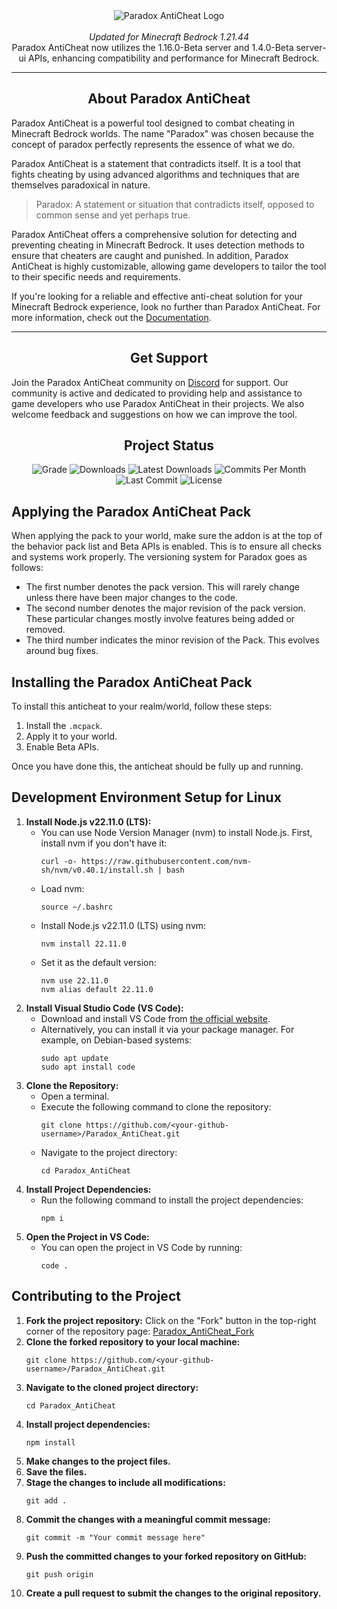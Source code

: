 <div align="center">
  <img src="https://i.imgur.com/FZFyMMl.png" alt="Paradox AntiCheat Logo">
  <br><br>
  <div>
    <em>Updated for Minecraft Bedrock 1.21.44</em>
    <br>
    Paradox AntiCheat now utilizes the 1.16.0-Beta server and 1.4.0-Beta server-ui APIs, enhancing compatibility and performance for Minecraft Bedrock.
  </div>
</div>
<hr>
<div align="left">
  <div align="center">
    <h2>About Paradox AntiCheat</h2>
  </div>
  <p>Paradox AntiCheat is a powerful tool designed to combat cheating in Minecraft Bedrock worlds. The name "Paradox" was chosen because the concept of paradox perfectly represents the essence of what we do.</p>
  <p>Paradox AntiCheat is a statement that contradicts itself. It is a tool that fights cheating by using advanced algorithms and techniques that are themselves paradoxical in nature.</p>
  <blockquote>
    <p>Paradox: A statement or situation that contradicts itself, opposed to common sense and yet perhaps true.</p>
  </blockquote>
  <p>Paradox AntiCheat offers a comprehensive solution for detecting and preventing cheating in Minecraft Bedrock. It uses detection methods to ensure that cheaters are caught and punished. In addition, Paradox AntiCheat is highly customizable, allowing game developers to tailor the tool to their specific needs and requirements.</p>
  <p>If you're looking for a reliable and effective anti-cheat solution for your Minecraft Bedrock experience, look no further than Paradox AntiCheat. For more information, check out the <a href="https://pete9xi.github.io/Paradox_AntiCheat/#/">Documentation</a>.</p>
</div>
<hr>
<div align="left">
  <div align="center">
    <h2>Get Support</h2>
  </div>
  <p>Join the Paradox AntiCheat community on <a href="https://discord.gg/qVd53N2xhq">Discord</a> for support. Our community is active and dedicated to providing help and assistance to game developers who use Paradox AntiCheat in their projects. We also welcome feedback and suggestions on how we can improve the tool.</p>
</div>

<div align="center">
  <h2>Project Status</h2>
  <img src="https://www.codefactor.io/repository/github/Visual1mpact/paradox_anticheat/badge/rewrite" alt="Grade">
  <img src="https://img.shields.io/github/downloads/Visual1mpact/Paradox_AntiCheat/total?style=plastic&logo=appveyor" alt="Downloads">
  <img src="https://img.shields.io/github/downloads/Visual1mpact/Paradox_AntiCheat/latest/total?style=plastic&logo=appveyor" alt="Latest Downloads">
  <img src="https://img.shields.io/github/commit-activity/m/Visual1mpact/Paradox_AntiCheat?style=plastic&logo=appveyor" alt="Commits Per Month">
  <img src="https://img.shields.io/github/last-commit/Visual1mpact/Paradox_AntiCheat?style=plastic&logo=appveyor" alt="Last Commit">
  <img src="https://img.shields.io/github/license/Visual1mpact/Paradox_AntiCheat?style=plastic&logo=appveyor" alt="License">
</div>

<h2>Applying the Paradox AntiCheat Pack</h2>
<p>When applying the pack to your world, make sure the addon is at the top of the behavior pack list and Beta APIs is enabled. This is to ensure all checks and systems work properly. The versioning system for Paradox goes as follows:</p>
<ul>
  <li>The first number denotes the pack version. This will rarely change unless there have been major changes to the code.</li>
  <li>The second number denotes the major revision of the pack version. These particular changes mostly involve features being added or removed.</li>
  <li>The third number indicates the minor revision of the Pack. This evolves around bug fixes.</li>
</ul>

<h2>Installing the Paradox AntiCheat Pack</h2>
<p>To install this anticheat to your realm/world, follow these steps:</p>
<ol>
  <li>Install the <code>.mcpack</code>.</li>
  <li>Apply it to your world.</li>
  <li>Enable Beta APIs.</li>
</ol>
<p>Once you have done this, the anticheat should be fully up and running.</p>

<h2>Development Environment Setup for Linux</h2>
<ol>
  <li><strong>Install Node.js v22.11.0 (LTS):</strong>
    <ul>
      <li>You can use Node Version Manager (nvm) to install Node.js. First, install nvm if you don't have it:
        <pre><code>curl -o- https://raw.githubusercontent.com/nvm-sh/nvm/v0.40.1/install.sh | bash</code></pre>
      </li>
      <li>Load nvm:
        <pre><code>source ~/.bashrc</code></pre>
      </li>
      <li>Install Node.js v22.11.0 (LTS) using nvm:
        <pre><code>nvm install 22.11.0</code></pre>
      </li>
      <li>Set it as the default version:
        <pre><code>nvm use 22.11.0
nvm alias default 22.11.0</code></pre>
      </li>
    </ul>
  </li>
  <li><strong>Install Visual Studio Code (VS Code):</strong>
    <ul>
      <li>Download and install VS Code from <a href="https://code.visualstudio.com/">the official website</a>.</li>
      <li>Alternatively, you can install it via your package manager. For example, on Debian-based systems:
        <pre><code>sudo apt update
sudo apt install code</code></pre>
      </li>
    </ul>
  </li>
  <li><strong>Clone the Repository:</strong>
    <ul>
      <li>Open a terminal.</li>
      <li>Execute the following command to clone the repository:
        <pre><code>git clone https://github.com/&lt;your-github-username&gt;/Paradox_AntiCheat.git</code></pre>
      </li>
      <li>Navigate to the project directory:
        <pre><code>cd Paradox_AntiCheat</code></pre>
      </li>
    </ul>
  </li>
  <li><strong>Install Project Dependencies:</strong>
    <ul>
      <li>Run the following command to install the project dependencies:
        <pre><code>npm i</code></pre>
      </li>
    </ul>
  </li>
  <li><strong>Open the Project in VS Code:</strong>
    <ul>
      <li>You can open the project in VS Code by running:
        <pre><code>code .</code></pre>
      </li>
    </ul>
  </li>
</ol>

<h2>Contributing to the Project</h2>
<ol>
  <li><strong>Fork the project repository:</strong> Click on the "Fork" button in the top-right corner of the repository page: <a href="https://github.com/Visual1mpact/Paradox_AntiCheat/fork">Paradox_AntiCheat_Fork</a></li>
  <li><strong>Clone the forked repository to your local machine:</strong>
    <pre><code>git clone https://github.com/&lt;your-github-username&gt;/Paradox_AntiCheat.git</code></pre>
  </li>
  <li><strong>Navigate to the cloned project directory:</strong>
    <pre><code>cd Paradox_AntiCheat</code></pre>
  </li>
  <li><strong>Install project dependencies:</strong>
    <pre><code>npm install</code></pre>
  </li>
  <li><strong>Make changes to the project files.</strong></li>
  <li><strong>Save the files.</strong></li>
  <li><strong>Stage the changes to include all modifications:</strong>
    <pre><code>git add .</code></pre>
  </li>
  <li><strong>Commit the changes with a meaningful commit message:</strong>
    <pre><code>git commit -m "Your commit message here"</code></pre>
  </li>
  <li><strong>Push the committed changes to your forked repository on GitHub:</strong>
    <pre><code>git push origin</code></pre>
  </li>
  <li><strong>Create a pull request to submit the changes to the original repository.</strong></li>
</ol>
